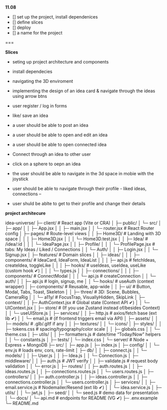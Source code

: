 **11.08**
- [] set up the project, install dependenices 
- [] define slices 
- [] deploy
- [] a name for the project

=== 


**Slices** 

- seting up project architecture and components 
- install dependecies 

- navigating the 3D enviroment
- implementing the design of an idea card & navigate through the ideas using arrow btns 



- user register / log in forms 
- like/ save an idea

- a user should be able to post an idea
- a user should be able to open and edit an idea
- a user should be able to open connected idea

- Connect through an idea to other user 
- click on a sphere to oepn an idea
- the user should be able to navigate in the 3d space in mobie with the joystick
- user should be able to navigate through their profile - liked ideas, connections –  
- user shuld be ablte to get to their profile and change their details







**project architecure**

idea-universe/
├─ client/ # React app (Vite or CRA)
│ ├─ public/
│ └─ src/
│ ├─ app/
│ │ ├─ App.jsx
│ │ ├─ main.jsx
│ │ └─ router.jsx # React Router config
│ ├─ pages/ # Route-level views
│ │ ├─ Home3D/ # Landing with 3D space
│ │ │ ├─ Home3D.jsx
│ │ │ └─ Home3D.test.jsx
│ │ ├─ Idea/ # /idea/:id
│ │ │ └─ IdeaPage.jsx
│ │ ├─ Profile/
│ │ │ └─ ProfilePage.jsx # tabs: My Ideas / Liked / Connections
│ │ └─ Auth/
│ │ ├─ Login.jsx
│ │ └─ Signup.jsx
│ ├─ features/ # Domain slices
│ │ ├─ ideas/
│ │ │ ├─ components/ # IdeaCard, IdeaForm, IdeaList
│ │ │ ├─ api.js # fetchIdeas, createIdea, toggleLike
│ │ │ ├─ hooks/ # useIdeas, useIdea, useLike (custom hook ✔)
│ │ │ └─ types.js
│ │ ├─ connections/
│ │ │ ├─ components/ # ConnectModal
│ │ │ └─ api.js # createConnection
│ │ └─ auth/
│ │ ├─ api.js # login, signup, me
│ │ └─ hooks/ # useAuth (context wrapper)
│ ├─ components/ # Reusable, app-wide
│ │ ├─ ui/ # Button, Modal, Tabs, Toast, Skeleton
│ │ ├─ three/ # 3D: Scene, Bubbles, CameraRig
│ │ └─ a11y/ # FocusTrap, VisuallyHidden, SkipLink
│ ├─ context/
│ │ ├─ AuthContext.jsx # Global state (Context API ✔)
│ │ └─ UIContext.jsx
│ ├─ store/ # (If you use Zustand instead of/besides Context)
│ │ └─ useUIStore.js
│ ├─ services/
│ │ ├─ http.js # axios/fetch base (ext lib ✔)
│ │ └─ email.js # (if frontend triggers email via API)
│ ├─ assets/
│ │ ├─ models/ # .glb/.gltf if any
│ │ ├─ textures/
│ │ └─ icons/
│ ├─ styles/
│ │ ├─ tokens.css # spacing/typography/color scale
│ │ ├─ globals.css
│ │ └─ theme.css
│ ├─ utils/
│ │ ├─ formatters.js # date/time “Today/Now” helpers
│ │ └─ constants.js
│ ├─ tests/
│ └─ index.css
│
└─ server/ # Node + Express + MongoDB
├─ src/
│ ├─ app.js
│ ├─ index.js
│ ├─ config/
│ │ └─ env.js # loads env, cors, rate-limit
│ ├─ db/
│ │ ├─ connect.js
│ │ └─ models/
│ │ ├─ User.js
│ │ ├─ Idea.js
│ │ └─ Connection.js
│ ├─ middleware/
│ │ ├─ auth.js # JWT verify
│ │ ├─ validate.js # request body validation
│ │ └─ error.js
│ ├─ routes/
│ │ ├─ auth.routes.js
│ │ ├─ ideas.routes.js
│ │ ├─ connections.routes.js
│ │ └─ users.routes.js
│ ├─ controllers/
│ │ ├─ auth.controller.js
│ │ ├─ ideas.controller.js
│ │ ├─ connections.controller.js
│ │ └─ users.controller.js
│ ├─ services/
│ │ ├─ email.service.js # Nodemailer/Resend (ext lib ✔)
│ │ └─ idea.service.js
│ ├─ utils/
│ │ └─ jwt.js
│ ├─ seed/
│ │ └─ seed.js # demo data for presentation
│ └─ docs/
│ └─ api.md # endpoints for README (VG ✔)
├─ .env.example
└─ README.md








